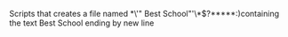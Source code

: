 Scripts that creates a file named \*\\'" Best School"\'\\*$\?\*\*\*\*\*:)containing the text Best School ending by new line
